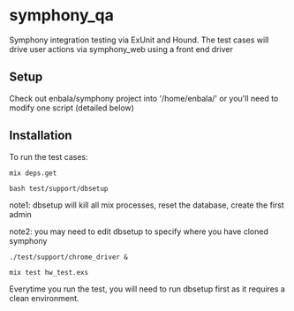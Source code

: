 # symphony_qa

Symphony integration testing via ExUnit and Hound. The test cases will drive user actions via symphony_web using a front end driver

## Setup
Check out enbala/symphony project into '/home/enbala/' or you'll need to modify one script (detailed below) 

## Installation

To run the test cases:

`mix deps.get`

`bash test/support/dbsetup`

note1: dbsetup will kill all mix processes, reset the database, create the first admin

note2: you may need to edit dbsetup to specify where you have cloned symphony

`./test/support/chrome_driver &`

`mix test hw_test.exs`


Everytime you run the test, you will need to run dbsetup first as it requires a clean environment.


